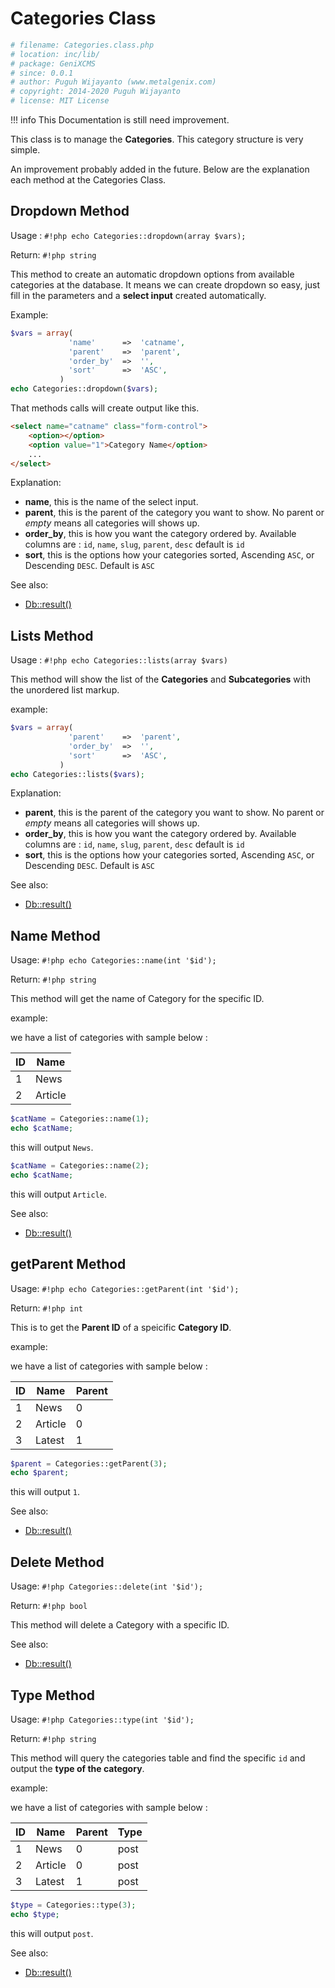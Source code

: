 # Categories Class

```php
# filename: Categories.class.php
# location: inc/lib/
# package: GeniXCMS
# since: 0.0.1
# author: Puguh Wijayanto (www.metalgenix.com)
# copyright: 2014-2020 Puguh Wijayanto
# license: MIT License
```

!!! info
    This Documentation is still need improvement.

This class is to manage the **Categories**. This category structure is very simple. 

An improvement probably added in the future. Below are the explanation each method at the Categories Class.


## Dropdown Method

Usage : `#!php echo Categories::dropdown(array $vars);`

Return: `#!php string`

This method to create an automatic dropdown options from available categories at the database. It means we can create dropdown so easy, just fill in the parameters and a **select input** created automatically.

Example:

```php
$vars = array(
             'name'      =>  'catname',
             'parent'    =>  'parent',
             'order_by'  =>  '',
             'sort'      =>  'ASC',
           )
echo Categories::dropdown($vars);
```

That methods calls will create output like this.

```html
<select name="catname" class="form-control">
	<option></option>
	<option value="1">Category Name</option>
	...
</select>
```

Explanation:

- **name**, this is the name  of the select input.
- **parent**, this is the parent of the category you want to show. No parent or *empty* means all categories will shows up. 
- **order_by**, this is how you want the category ordered by. Available columns are : `id`, `name`, `slug`, `parent`, `desc` default is `id`
- **sort**, this is the options how your categories sorted, Ascending `ASC`, or Descending `DESC`. Default is `ASC`


See also:

- [Db::result()](db.class.md)

  

## Lists Method

Usage : `#!php echo Categories::lists(array $vars)`

This method will show the list of the **Categories** and **Subcategories** with the unordered list markup. 

example: 

```php
$vars = array(
             'parent'    =>  'parent',
             'order_by'  =>  '',
             'sort'      =>  'ASC',
           )
echo Categories::lists($vars);
```

Explanation:

<!-- - **name**, this is the name  of the select input. -->
- **parent**, this is the parent of the category you want to show. No parent or *empty* means all categories will shows up. 
- **order_by**, this is how you want the category ordered by. Available columns are : `id`, `name`, `slug`, `parent`, `desc` default is `id`
- **sort**, this is the options how your categories sorted, Ascending `ASC`, or Descending `DESC`. Default is `ASC`

See also:

- [Db::result()](db.class.md)


## Name Method

Usage: `#!php echo Categories::name(int '$id');`

Return: `#!php string`

This method will get the name of Category for the specific ID.

example:

we have a list of categories with sample below :


| ID  | Name     |
|-----|----------|
| 1   | News     |
| 2   | Article  |


```php
$catName = Categories::name(1);
echo $catName;
```

this will output `News`.

```php
$catName = Categories::name(2);
echo $catName;
```

this will output `Article`.

See also:

- [Db::result()](db.class.md)
  

## getParent Method

Usage: `#!php echo Categories::getParent(int '$id');`

Return: `#!php int`

This is to get the **Parent ID** of a speicific **Category ID**.

example:

we have a list of categories with sample below :



| ID | Name    | Parent |
|----|---------|--------|
| 1  | News    | 0
| 2  | Article | 0
| 3  | Latest  | 1


```php
$parent = Categories::getParent(3);
echo $parent;
```

this will output `1`.

See also:

- [Db::result()](db.class.md)



## Delete Method

Usage: `#!php Categories::delete(int '$id');`

Return: `#!php bool`

This method will delete a Category with a specific ID.

See also:

- [Db::result()](db.class.md)


## Type Method 

Usage: `#!php Categories::type(int '$id');`

Return: `#!php string`

This method will query the categories table and find the specific `id` and output the **type of the category**.

example:

we have a list of categories with sample below :



| ID | Name    | Parent | Type
|----|---------|--------|------
| 1  | News    | 0      | post
| 2  | Article | 0      | post
| 3  | Latest  | 1      | post


```php
$type = Categories::type(3);
echo $type;
```

this will output `post`.

See also:

- [Db::result()](db.class.md)



